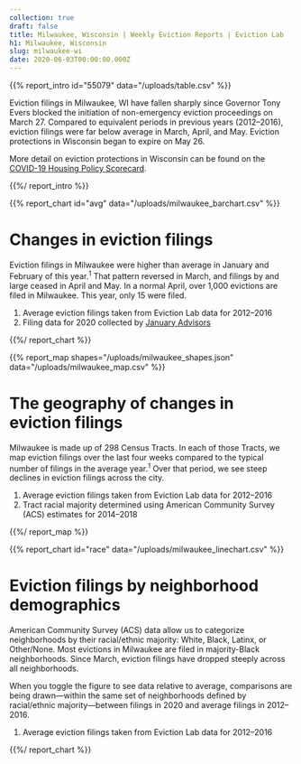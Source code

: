 ```yaml
---
collection: true
draft: false
title: Milwaukee, Wisconsin | Weekly Eviction Reports | Eviction Lab
h1: Milwaukee, Wisconsin
slug: milwaukee-wi
date: 2020-06-03T00:00:00.000Z
---
```


{{% report_intro id="55079" data="/uploads/table.csv" %}}



Eviction filings in Milwaukee, WI have fallen sharply since Governor Tony Evers blocked the initiation of non-emergency eviction proceedings on March 27. Compared to equivalent periods in previous years (2012–2016), eviction filings were far below average in March, April, and May. Eviction protections in Wisconsin began to expire on May 26.

More detail on eviction protections in Wisconsin can be found on the [COVID-19 Housing Policy Scorecard](https://evictionlab.org/covid-policy-scorecard/wi/).



{{%/ report_intro %}}



{{% report_chart id="avg" data="/uploads/milwaukee_barchart.csv" %}}

# Changes in eviction filings

Eviction filings in Milwaukee were higher than average in January and February of this year.<sup>1</sup> That pattern reversed in March, and filings by and large ceased in April and May. In a normal April, over 1,000 evictions are filed in Milwaukee. This year, only 15 were filed.

1. Average eviction filings taken from Eviction Lab data for 2012–2016
2. Filing data for 2020 collected by [January Advisors](https://www.januaryadvisors.com/)

{{%/ report_chart %}}



{{% report_map shapes="/uploads/milwaukee_shapes.json" data="/uploads/milwaukee_map.csv" %}}

















# The geography of changes in eviction filings

Milwaukee is made up of 298 Census Tracts. In each of those Tracts, we map eviction filings over the last four weeks compared to the typical number of filings in the average year.<sup>1</sup> Over that period, we see steep declines in eviction filings across the city.

1. Average eviction filings taken from Eviction Lab data for 2012–2016
2. Tract racial majority determined using American Community Survey (ACS) estimates for 2014–2018

















{{%/ report_map %}}



{{% report_chart id="race" data="/uploads/milwaukee_linechart.csv" %}}

# Eviction filings by neighborhood demographics

American Community Survey (ACS) data allow us to categorize neighborhoods by their racial/ethnic majority: White, Black, Latinx, or Other/None. Most evictions in Milwaukee are filed in majority-Black neighborhoods. Since March, eviction filings have dropped steeply across all neighborhoods.

When you toggle the figure to see data relative to average, comparisons are being drawn—within the same set of neighborhoods defined by racial/ethnic majority—between filings in 2020 and average filings in 2012–2016.

1. Average eviction filings taken from Eviction Lab data for 2012–2016


{{%/ report_chart %}}